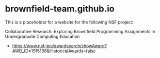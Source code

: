 # brownfield-team.github.io

This is a placeholder for a website for the following NSF project:

Collaborative Research: Exploring Brownfield Programming Assignments in Undergraduate Computing Education

* <https://www.nsf.gov/awardsearch/showAward?AWD_ID=1915196&HistoricalAwards=false>
